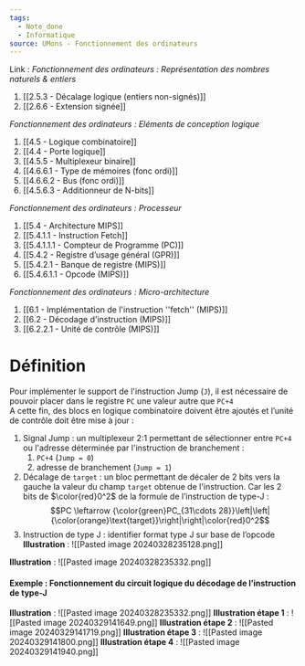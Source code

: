 ```yaml
---
tags:
  - Note_done
  - Informatique
source: UMons - Fonctionnement des ordinateurs
---
```


Link :
_Fonctionnement des ordinateurs : Représentation des nombres naturels & entiers_
1. [[2.5.3 - Décalage logique (entiers non-signés)]]
1. [[2.6.6 - Extension signée]]

_Fonctionnement des ordinateurs : Eléments de conception logique_
1. [[4.5 - Logique combinatoire]]
2. [[4.4 - Porte logique]]
3. [[4.5.5 - Multiplexeur binaire]]
4. [[4.6.6.1 - Type de mémoires (fonc ordi)]]
5. [[4.6.6.2 - Bus (fonc ordi)]]
6. [[4.5.6.3 - Additionneur de N-bits]]

_Fonctionnement des ordinateurs : Processeur_
1. [[5.4 - Architecture MIPS]]
2. [[5.4.1.1 - Instruction Fetch]]
3. [[5.4.1.1.1 - Compteur de Programme (PC)]]
4. [[5.4.2 - Registre d’usage général (GPR)]]
5. [[5.4.2.1 - Banque de registre (MIPS)]]
6. [[5.4.6.1.1 - Opcode (MIPS)]]

_Fonctionnement des ordinateurs : Micro-architecture_
1. [[6.1 - Implémentation de l'instruction ''fetch'' (MIPS)]]
2. [[6.2 - Décodage d'instruction (MIPS)]]
5. [[6.2.2.1 - Unité de contrôle (MIPS)]]

# Définition
Pour implémenter le support de l'instruction Jump (`J`), il est nécessaire de pouvoir placer dans le registre `PC` une valeur autre que `PC+4` 
\
A cette fin, des blocs en logique combinatoire doivent être ajoutés et l’unité de contrôle doit être mise à jour :
1. Signal Jump : un multiplexeur 2:1 permettant de sélectionner entre `PC+4` ou l'adresse déterminée par l'instruction de branchement : 
	1. `PC+4` (`Jump = 0`) 
	2. adresse de branchement (`Jump = 1`) 
2. Décalage de `target` : un bloc permettant de décaler de 2 bits vers la gauche la valeur du champ `target` obtenue de l'instruction. Car les 2 bits de $\color{red}0^2$ de la formule de l’instruction de type-J : $$PC \leftarrow {\color{green}PC_{31\cdots 28}}\left|\left| {\color{orange}\text{target}}\right|\right|\color{red}0^2$$
3. Instruction de type J : identifier format type J sur base de l’opcode
**Illustration** : ![[Pasted image 20240328235128.png]]

**Illustration** : ![[Pasted image 20240328235332.png]]

#### Exemple : Fonctionnement du circuit logique du décodage de l’instruction de type-J
**Illustration** : ![[Pasted image 20240328235332.png]]
**Illustration étape 1** : ![[Pasted image 20240329141649.png]]
**Illustration étape 2** : ![[Pasted image 20240329141719.png]]
**Illustration étape 3** : ![[Pasted image 20240329141800.png]]
**Illustration étape 4** : ![[Pasted image 20240329141940.png]]
